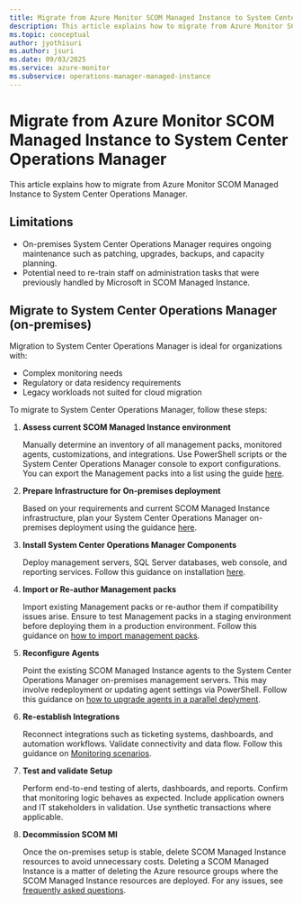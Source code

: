 ```yaml
---
title: Migrate from Azure Monitor SCOM Managed Instance to System Center Operations Manager
description: This article explains how to migrate from Azure Monitor SCOM Managed Instance to System Center Operations Manager.
ms.topic: conceptual
author: jyothisuri
ms.author: jsuri
ms.date: 09/03/2025
ms.service: azure-monitor
ms.subservice: operations-manager-managed-instance
---
```


# Migrate from Azure Monitor SCOM Managed Instance to System Center Operations Manager

This article explains how to migrate from Azure Monitor SCOM Managed Instance to System Center Operations Manager.

## Limitations

- On-premises System Center Operations Manager requires ongoing maintenance such as patching, upgrades, backups, and capacity planning.
- Potential need to re-train staff on administration tasks that were previously handled by Microsoft in SCOM Managed Instance.

## Migrate to System Center Operations Manager (on-premises)

Migration to System Center Operations Manager is ideal for organizations with:

- Complex monitoring needs
- Regulatory or data residency requirements
- Legacy workloads not suited for cloud migration

To migrate to System Center Operations Manager, follow these steps:

1. **Assess current SCOM Managed Instance environment**

   Manually determine an inventory of all management packs, monitored agents, customizations, and integrations. Use PowerShell scripts or the System Center Operations Manager console to export configurations. You can export the Management packs into a list using the guide [here](/system-center/scom/manage-mp-import-remove-delete?view=sc-om-2025&preserve-view=true).

2. **Prepare Infrastructure for On-premises deployment**

   Based on your requirements and current SCOM Managed Instance infrastructure, plan your System Center Operations Manager on-premises deployment using the guidance [here](/system-center/scom/manage-mp-import-remove-delete?view=sc-om-2025&preserve-view=true).

3. **Install System Center Operations Manager Components**

   Deploy management servers, SQL Server databases, web console, and reporting services. Follow this guidance on installation [here](/system-center/scom/deploy-overview?view=sc-om-2025&preserve-view=true).

4. **Import or Re-author Management packs**

   Import existing Management packs or re-author them if compatibility issues arise. Ensure to test Management packs in a staging environment before deploying them in a production environment. Follow this guidance on [how to import management packs](/system-center/scom/manage-mp-import-remove-delete?view=sc-om-2025&preserve-view=true).

5. **Reconfigure Agents**

   Point the existing SCOM Managed Instance agents to the System Center Operations Manager on-premises management servers. This may involve redeployment or updating agent settings via PowerShell. Follow this guidance on [how to upgrade agents in a parallel deplyment](/system-center/scom/deploy-upgrade-agents-parallel?view=sc-om-2025&preserve-view=true).

6. **Re-establish Integrations**

   Reconnect integrations such as ticketing systems, dashboards, and automation workflows. Validate connectivity and data flow. Follow this guidance on [Monitoring scenarios](/system-center/scom/manage-monitoring-scenarios?view=sc-om-2025&preserve-view=true).

7. **Test and validate Setup**

   Perform end-to-end testing of alerts, dashboards, and reports. Confirm that monitoring logic behaves as expected. Include application owners and IT stakeholders in validation. Use synthetic transactions where applicable.

8. **Decommission SCOM MI**

   Once the on-premises setup is stable, delete SCOM Managed Instance resources to avoid unnecessary costs. Deleting a SCOM Managed Instance is a matter of deleting the Azure resource groups where the SCOM Managed Instance resources are deployed. For any issues, see [frequently asked questions](/azure/azure-monitor/scom-managed-instance-faq#what-is-the-procedure-to-delete-an-instance-).
